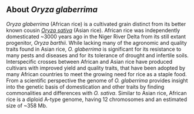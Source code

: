 About *Oryza glaberrima*
------------------------

*Oryza glaberrima* (African rice) is a cultivated grain distinct from
its better known cousin *[Oryza
sativa](/Oryza_indica "Oryza indica in Ensembl Plants")* (Asian rice).
African rice was independently domesticated \~3000 years ago in the
Niger River Delta from its still extant progenitor, *Oryza barthii*.
While lacking many of the agronomic and quality traits found in Asian
rice, *O. glaberrima* is significant for its resistance to many pests
and diseases and for its tolerance of drought and infertile soils.
Interspecific crosses between African and Asian rice have produced
cultivars with improved yield and quality traits, that have been adopted
by many African countries to meet the growing need for rice as a staple
food. From a scientific perspective the genome of *O. glaberrima*
provides insight into the genetic basis of domestication and other
traits by finding commonalities and differences with *O. sativa*.
Similar to Asian rice, African rice is a diploid A-type genome, having
12 chromosomes and an estimated size of \~358 Mb.

